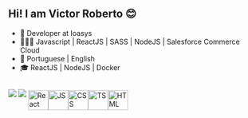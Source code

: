 ## Hi! I am Victor Roberto 😊

- 💼 Developer at Ioasys
- 👨🏻‍💻 Javascript | ReactJS | SASS | NodeJS | Salesforce Commerce Cloud
- 💬 Portuguese | English
- 🎓 ReactJS | NodeJS | Docker 

##

<div style="display: inline-block"> 
   <a href="https://github.com/RobertoVictor7"></a>
   <img height: "180em" src="https://github-readme-stats.vercel.app/api?username=RobertoVictor7&show_icons=true&theme=tokyonight&include_all_comits=true&count_private=true"/>
   <img height: "180em" src="https://github-readme-stats.vercel.app/api/top-langs/?username=RobertoVictor7&layout=compact&langs_count=16&theme=tokyonight"/>
</div>
  
<div style="display: inline-flex"><br>
  <img align="center" alt="React" height="40"  src="https://img.shields.io/badge/React-20232A?style=for-the-badge&logo=react&logoColor=61DAFB"/>
  <img align="center" alt="JS" height="40"  src="https://img.shields.io/badge/JavaScript-F7DF1E?style=for-the-badge&logo=javascript&logoColor=black"/>
  <img align="center" alt="CSS" height="40"  src="https://img.shields.io/badge/CSS3-1572B6?style=for-the-badge&logo=css3&logoColor=white"/>
  <img align="center" alt="TS" height="40"  src="https://img.shields.io/badge/TypeScript-007ACC?style=for-the-badge&logo=typescript&logoColor=white"/>
  <img align="center" alt="HTML" height="40"  src="https://img.shields.io/badge/HTML5-E34F26?style=for-the-badge&logo=html5&logoColor=white"/>
</div>

